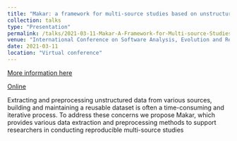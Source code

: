 ```yaml
---
title: "Makar: a framework for multi-source studies based on unstructured data"
collection: talks
type: "Presentation"
permalink: /talks/2021-03-11-Makar-A-Framework-for-Multi-source-Studies-Based-on-Unstructured-Data
venue: "International Conference on Software Analysis, Evolution and Reengineering (SANER), 2021"
date: 2021-03-11
location: "Virtual conference"
---
```


[More information here](https://poojaruhal.github.io/files/Slides-Makar-A-Framework-for-Multi-source-Studies-Based-on-Unstructured-Data.pdf)

[Online](https://www.slideshare.net/PoojaRuhal/makar-a-framework-for-multisource-studies-based-on-unstructured-data)

Extracting and preprocessing unstructured data from various sources, building and maintaining a reusable dataset is often a time-consuming and iterative process.
To address these concerns we propose Makar, which provides various data extraction and preprocessing methods to support researchers in conducting reproducible multi-source studies
